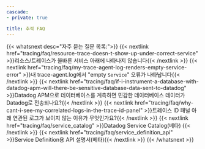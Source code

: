 ```yaml
---
cascade:
- private: true

title: 추적 FAQ
---
```


{{< whatsnext desc="자주 묻는 질문 목록:">}}
    {{< nextlink href="tracing/faq/resource-trace-doesn-t-show-up-under-correct-service" >}}리소스/트레이스가 올바른 서비스 아래에 나타나지 않습니다{{< /nextlink >}}
    {{< nextlink href="tracing/faq/my-trace-agent-log-renders-empty-service-error" >}}내 trace-agent.log에서 "empty `Service`" 오류가 나타납니다{{< /nextlink >}}
    {{< nextlink href="tracing/faq/if-i-instrument-a-database-with-datadog-apm-will-there-be-sensitive-database-data-sent-to-datadog" >}}Datadog APM으로 데이터베이스를 계측하면 민감한 데이터베이스 데이터가 Datadog로 전송되나요?{{< /nextlink >}}
    {{< nextlink href="tracing/faq/why-cant-i-see-my-correlated-logs-in-the-trace-id-panel" >}}트레이스 ID 패널 아래 연관된 로그가 보이지 않는 이유가 무엇인가요?{{< /nextlink >}}
    {{< nextlink href="tracing/faq/service_catalog" >}}Datadog Service Catalog(베타) {{< /nextlink >}}
    {{< nextlink href="tracing/faq/service_definition_api" >}}Service Definition용 API 설명서(베타){{< /nextlink >}}
{{< /whatsnext >}}

